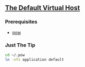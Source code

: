 ## [The Default Virtual Host](http://pow.cx/manual.html#section_2.1.3)

### Prerequisites

* [pow](http://pow.cx)

### Just The Tip

```bash
cd ~/.pow
ln -nfs application default
```
